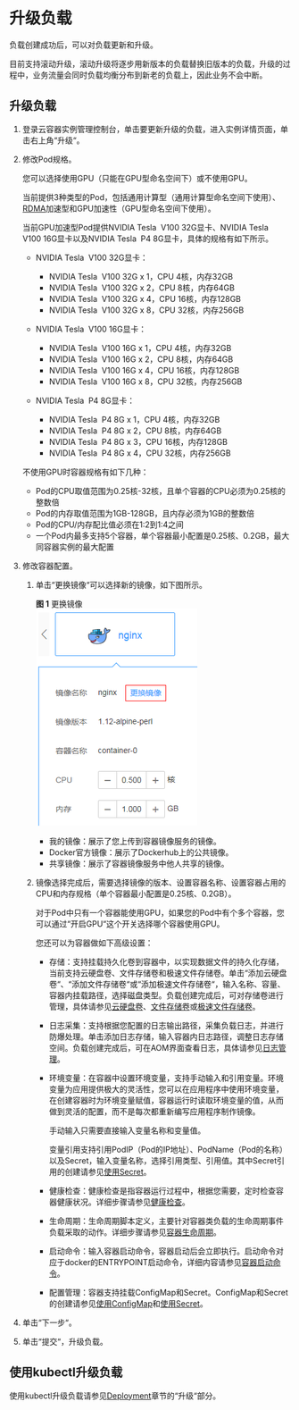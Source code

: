 # 升级负载<a name="cci_01_0014"></a>

负载创建成功后，可以对负载更新和升级。

目前支持滚动升级，滚动升级将逐步用新版本的负载替换旧版本的负载，升级的过程中，业务流量会同时负载均衡分布到新老的负载上，因此业务不会中断。

## 升级负载<a name="section943219520274"></a>

1.  登录云容器实例管理控制台，单击要更新升级的负载，进入实例详情页面，单击右上角“升级“。
2.  修改Pod规格。

    您可以选择使用GPU（只能在GPU型命名空间下）或不使用GPU。

    当前提供3种类型的Pod，包括通用计算型（通用计算型命名空间下使用）、[RDMA](https://zh.wikipedia.org/wiki/%E8%BF%9C%E7%A8%8B%E7%9B%B4%E6%8E%A5%E5%86%85%E5%AD%98%E8%AE%BF%E9%97%AE)加速型和GPU加速性（GPU型命名空间下使用）。

    当前GPU加速型Pod提供NVIDIA Tesla  V100 32G显卡、NVIDIA Tesla  V100 16G显卡以及NVIDIA Tesla  P4 8G显卡，具体的规格有如下所示。

    -   NVIDIA Tesla  V100 32G显卡：
        -   NVIDIA Tesla  V100 32G x 1，CPU 4核，内存32GB
        -   NVIDIA Tesla  V100 32G x 2，CPU 8核，内存64GB
        -   NVIDIA Tesla  V100 32G x 4，CPU 16核，内存128GB
        -   NVIDIA Tesla  V100 32G x 8，CPU 32核，内存256GB

    -   NVIDIA Tesla  V100 16G显卡：
        -   NVIDIA Tesla  V100 16G x 1，CPU 4核，内存32GB
        -   NVIDIA Tesla  V100 16G x 2，CPU 8核，内存64GB
        -   NVIDIA Tesla  V100 16G x 4，CPU 16核，内存128GB
        -   NVIDIA Tesla  V100 16G x 8，CPU 32核，内存256GB

    -   NVIDIA Tesla  P4 8G显卡：
        -   NVIDIA Tesla  P4 8G x 1，CPU 4核，内存32GB
        -   NVIDIA Tesla  P4 8G x 2，CPU 8核，内存64GB
        -   NVIDIA Tesla  P4 8G x 3，CPU 16核，内存128GB
        -   NVIDIA Tesla  P4 8G x 4，CPU 32核，内存256GB


    不使用GPU时容器规格有如下几种：

    -   Pod的CPU取值范围为0.25核-32核，且单个容器的CPU必须为0.25核的整数倍
    -   Pod的内存取值范围为1GB-128GB，且内存必须为1GB的整数倍
    -   Pod的CPU/内存配比值必须在1:2到1:4之间
    -   一个Pod内最多支持5个容器，单个容器最小配置是0.25核、0.2GB，最大同容器实例的最大配置

3.  修改容器配置。
    1.  单击“更换镜像“可以选择新的镜像，如下图所示。

        **图 1**  更换镜像<a name="fig2850632192810"></a>  
        ![](figures/更换镜像.png "更换镜像")

        -   我的镜像：展示了您上传到容器镜像服务的镜像。
        -   Docker官方镜像：展示了Dockerhub上的公共镜像。
        -   共享镜像：展示了容器镜像服务中他人共享的镜像。

    2.  镜像选择完成后，需要选择镜像的版本、设置容器名称、设置容器占用的CPU和内存规格（单个容器最小配置是0.25核、0.2GB）。

        对于Pod中只有一个容器能使用GPU，如果您的Pod中有个多个容器，您可以通过“开启GPU“这个开关选择哪个容器使用GPU。

        您还可以为容器做如下高级设置：

        -   存储：支持挂载持久化卷到容器中，以实现数据文件的持久化存储，当前支持云硬盘卷、文件存储卷和极速文件存储卷。单击“添加云硬盘卷“、“添加文件存储卷“或“添加极速文件存储卷“，输入名称、容量、容器内挂载路径，选择磁盘类型。负载创建完成后，可对存储卷进行管理，具体请参见[云硬盘卷](云硬盘卷.md)、[文件存储卷](文件存储卷.md)或[极速文件存储卷](极速文件存储卷.md)。
        -   日志采集：支持根据您配置的日志输出路径，采集负载日志，并进行防爆处理。单击添加日志存储，输入容器内日志路径，调整日志存储空间。负载创建完成后，可在AOM界面查看日志，具体请参见[日志管理](日志管理.md)。
        -   环境变量：在容器中设置环境变量，支持手动输入和引用变量。环境变量为应用提供极大的灵活性，您可以在应用程序中使用环境变量，在创建容器时为环境变量赋值，容器运行时读取环境变量的值，从而做到灵活的配置，而不是每次都重新编写应用程序制作镜像。

            手动输入只需要直接输入变量名称和变量值。

            变量引用支持引用PodIP（Pod的IP地址）、PodName（Pod的名称）以及Secret，输入变量名称，选择引用类型、引用值。其中Secret引用的创建请参见[使用Secret](使用Secret.md)。

        -   健康检查：健康检查是指容器运行过程中，根据您需要，定时检查容器健康状况。详细步骤请参见[健康检查](健康检查.md)。
        -   生命周期：生命周期脚本定义，主要针对容器类负载的生命周期事件负载采取的动作。详细步骤请参见[容器生命周期](容器生命周期.md)。
        -   启动命令：输入容器启动命令，容器启动后会立即执行。启动命令对应于docker的ENTRYPOINT启动命令，详细内容请参见[容器启动命令](容器启动命令.md)。
        -   配置管理：容器支持挂载ConfigMap和Secret。ConfigMap和Secret的创建请参见[使用ConfigMap](使用ConfigMap.md)和[使用Secret](使用Secret.md)。


4.  单击“下一步“。
5.  单击“提交“，升级负载。

## 使用kubectl升级负载<a name="section1244711734015"></a>

使用kubectl升级负载请参见[Deployment](https://support.huaweicloud.com/devg-cci/cci_05_0005.html)章节的“升级“部分。

